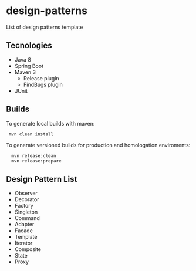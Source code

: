 # design-patterns
List of design patterns template

## Tecnologies

* Java 8
* Spring Boot
* Maven 3
  * Release plugin
  * FindBugs plugin
* JUnit

## Builds

To generate local builds with maven:
```bash
 mvn clean install
``` 
To generate versioned builds for production and homologation enviroments:
```
  mvn release:clean
  mvn release:prepare
```

## Design Pattern List

* Observer
* Decorator
* Factory
* Singleton
* Command
* Adapter
* Facade
* Template
* Iterator
* Composite
* State
* Proxy
